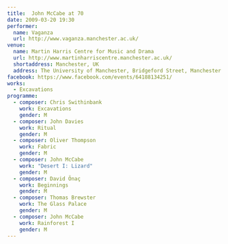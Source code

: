 ```yaml
---
title:  John McCabe at 70
date: 2009-03-20 19:30
performer:
  name: Vaganza
  url: http://www.vaganza.manchester.ac.uk/
venue:
  name: Martin Harris Centre for Music and Drama
  url: http://www.martinharriscentre.manchester.ac.uk/
  shortaddress: Manchester, UK
  address: The University of Manchester, Bridgeford Street, Manchester M13 9PL, United Kingdom
facebook: https://www.facebook.com/events/64188134251/
works:
  - Excavations
programme:
  - composer: Chris Swithinbank
    work: Excavations
    gender: M
  - composer: John Davies
    work: Ritual
    gender: M
  - composer: Oliver Thompson
    work: Fabric
    gender: M
  - composer: John McCabe
    work: "Desert I: Lizard"
    gender: M
  - composer: David Önaç
    work: Beginnings
    gender: M
  - composer: Thomas Brewster
    work: The Glass Palace
    gender: M
  - composer: John McCabe
    work: Rainforest I
    gender: M
---
```

